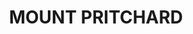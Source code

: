 ---
lastmod: '2025-04-06T06:05:20+00:00'
latitude: -33.928392
layout: suburb
longitude: 150.921448
postcode: '2170'
state: NSW
title: MOUNT PRITCHARD
url: /nsw/mount-pritchard/
---